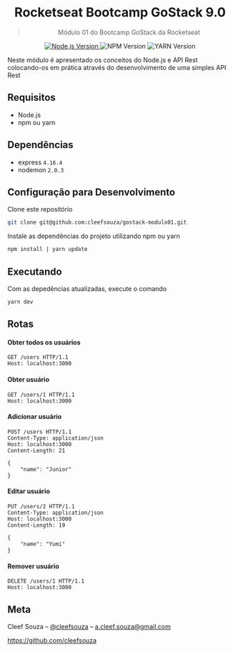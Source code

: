 <h1 align="center">
	Rocketseat Bootcamp GoStack 9.0
</h1>

<blockquote align="center">
	Módulo 01 do Bootcamp GoStack da Rocketseat
</blockquote>

<p align="center">
	<a href="_blank">
		<img alt="Node.js Version" src="https://img.shields.io/badge/node.js-v13.12.0-green?style=flat-square">
	</a>
	<img alt="NPM Version" src="https://img.shields.io/badge/npm-v6.14.4-critical?style=flat-square">
	<img alt="YARN Version" src="https://img.shields.io/badge/yarn-v1.19-blue?style=flat-square">
</p>

Neste módulo é apresentado os conceitos do Node.js e API Rest colocando-os em prática através do desenvolvimento de uma simples API Rest

## Requisitos
- Node.js
- npm ou yarn

## Dependências
- express `4.16.4`
- nodemon `2.0.3`

## Configuração para Desenvolvimento

Clone este repositório
```sh
git clone git@github.com:cleefsouza/gostack-modulo01.git
```

Instale as dependências do projeto utilizando npm ou yarn
```sh
npm install | yarn update
```

## Executando

Com as depedências atualizadas, execute o comando
```sh
yarn dev
```

## Rotas

#### Obter todos os usuários

```http
GET /users HTTP/1.1
Host: localhost:3000
```

#### Obter usuário

```http
GET /users/1 HTTP/1.1
Host: localhost:3000
```
#### Adicionar usuário

```http
POST /users HTTP/1.1
Content-Type: application/json
Host: localhost:3000
Content-Length: 21

{
	"name": "Junior"
}
```

#### Editar usuário

```http
PUT /users/2 HTTP/1.1
Content-Type: application/json
Host: localhost:3000
Content-Length: 19

{
	"name": "Yumi"
}
```

#### Remover usuário

```http
DELETE /users/1 HTTP/1.1
Host: localhost:3000
```

## Meta

Cleef Souza – [@cleefsouza](https://www.linkedin.com/in/aryosvalldo-cleef/) – a.cleef.souza@gmail.com

https://github.com/cleefsouza